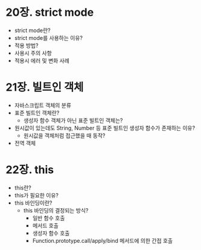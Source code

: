 # 20장. strict mode
- strict mode란?
- strict mode를 사용하는 이유?
- 적용 방법?
- 사용시 주의 사항
- 적용시 에러 및 변화 사례


# 21장. 빌트인 객체
- 자바스크립트 객체의 분류
- 표준 빌트인 객체란?
  - 생성자 함수 객체가 아닌 표준 빌트인 객체는?
- 원시값이 있는데도 String, Number 등 표준 빌트인 생성자 함수가 존재하는 이유?
  - 원시값을 객체처럼 접근했을 때 동작?
- 전역 객체


# 22장. this
- this란?
- this가 필요한 이유?
- this 바인딩이란?
  - this 바인딩의 결정되는 방식?
    - 일반 함수 호출
    - 메서드 호출
    - 생성자 함수 호출
    - Function.prototype.call/apply/bind 메서드에 의한 간접 호출